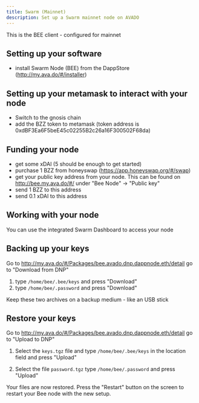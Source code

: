 ```yaml
---
title: Swarm (Mainnet)
description: Set up a Swarm mainnet node on AVADO
---
```


This is the BEE client - configured for mainnet

## Setting up your software
- install Swarm Node (BEE) from the DappStore (http://my.ava.do/#/installer)

## Setting up your metamask to interact with your node 

- Switch to the gnosis chain
- add the BZZ token to metamask (token address is 0xdBF3Ea6F5beE45c02255B2c26a16F300502F68da)


## Funding your node 
- get some xDAI (5 should be enough to get started)
- purchase 1 BZZ from honeyswap (https://app.honeyswap.org/#/swap)
- get your public key address from your node. This can be found on http://bee.my.ava.do/#/ under "Bee Node" -> "Public key"
- send 1 BZZ to this address
- send 0.1 xDAI to this address


## Working with your node

You can use the integrated Swarm Dashboard to access your node


## Backing up your keys

Go to http://my.ava.do/#/Packages/bee.avado.dnp.dappnode.eth/detail
go to "Download from DNP"
1. type `/home/bee/.bee/keys` and press "Download"
2. type `/home/bee/.password` and press "Download"

Keep these two archives on a backup medium - like an USB stick 

## Restore your keys

Go to http://my.ava.do/#/Packages/bee.avado.dnp.dappnode.eth/detail
go to "Upload to DNP"

1. Select the `keys.tgz` file and type 
`/home/bee/.bee/keys` in the location field and press "Upload"

2. Select the file `password.tgz` type `/home/bee/.password` and press "Upload"

Your files are now restored. Press the "Restart" button on the screen to restart your Bee node with the new setup.
